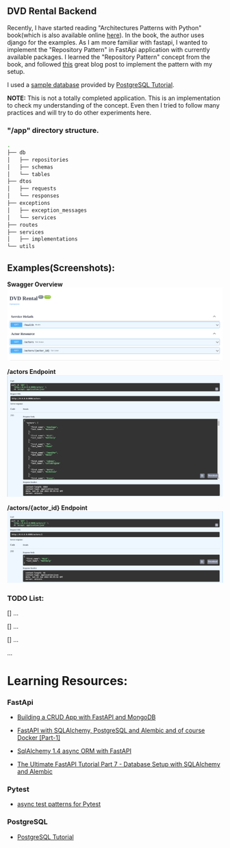 ## DVD Rental Backend

Recently, I have started reading "Architectures Patterns with Python" book(which is also available online [here](https://www.cosmicpython.com/book/preface.html)). In the book, the author uses django for the examples.
As I am more familiar with fastapi, I wanted to implement the "Repository Pattern" in FastApi application with currently available packages.
I learned the "Repository Pattern" concept from the book, and followed [this](https://rogulski.it/blog/sqlalchemy-14-async-orm-with-fastapi/) great blog post
to implement the pattern with my setup.

I used a [sample database](https://www.postgresqltutorial.com/load-postgresql-sample-database/) provided by [PostgreSQL Tutorial](https://www.postgresqltutorial.com/).

**NOTE:** This is not a totally completed application. This is an implementation to check my understanding of the concept.
Even then I tried to follow many practices and will try to do other experiments here.

### "/app" directory structure.
```bash
.
├── db
│   ├── repositories
│   ├── schemas
│   └── tables
├── dtos
│   ├── requests
│   └── responses
├── exceptions
│   ├── exception_messages
│   └── services
├── routes
├── services
│   ├── implementations
└── utils
```
## Examples(Screenshots):

**Swagger Overview**
![swagger_overview](./assets/swagger-overview.png)

**/actors Endpoint**
![swagger_overview_actors](./assets/actors.png)

**/actors/{actor_id} Endpoint**
![swagger_overview_actor](./assets/actors-actor-id.png)


### TODO List:
[] ...

[] ...

[] ...

...

# Learning Resources:

### FastApi

- [Building a CRUD App with FastAPI and MongoDB](https://testdriven.io/blog/fastapi-mongo/)

- [FastAPI with SQLAlchemy, PostgreSQL and Alembic and of course Docker [Part-1]](https://ahmed-nafies.medium.com/fastapi-with-sqlalchemy-postgresql-and-alembic-and-of-course-docker-f2b7411ee396)

- [SqlAlchemy 1.4 async ORM with FastAPI](https://rogulski.it/blog/sqlalchemy-14-async-orm-with-fastapi/)

- [The Ultimate FastAPI Tutorial Part 7 - Database Setup with SQLAlchemy and Alembic](https://christophergs.com/tutorials/ultimate-fastapi-tutorial-pt-7-sqlalchemy-database-setup/)

### Pytest
- [async test patterns for Pytest](https://tonybaloney.github.io/posts/async-test-patterns-for-pytest-and-unittest.html)

### PostgreSQL

- [PostgreSQL Tutorial](https://www.postgresqltutorial.com/)
